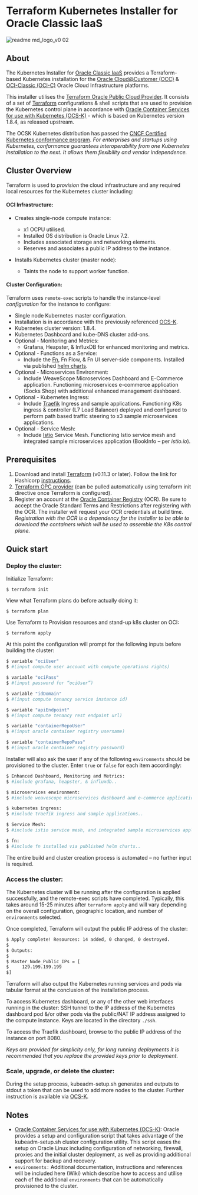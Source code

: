 [terraform]: https://terraform.io
[oci-c]: https://cloud.oracle.com/en_US/classic
[occ]: https://cloud.oracle.com/en_US/cloud-at-customer
[opc provider]: https://github.com/terraform-providers/terraform-provider-opc
[kubectl]: https://kubernetes.io/docs/tasks/tools/install-kubectl/
[ocs-k]:https://docs.oracle.com/cd/E52668_01/E88884/html/pref.html

# Terraform Kubernetes Installer for Oracle Classic IaaS
![readme md_logo_v0 02](https://user-images.githubusercontent.com/36317955/36626040-45597ee2-197f-11e8-9f7a-43780723e1c3.png)
## About

The Kubernetes Installer for [Oracle Classic IaaS][oci-c] provides a Terraform-based Kubernetes installation for the
[Oracle Cloud@Customer (OCC)][occ] & [OCI-Classic (OCI-C)][oci-c] Oracle Cloud Infrastructure platforms.  

This installer utilises the [Terraform Oracle Public Cloud Provider][opc provider].
It consists of a set of [Terraform][terraform] configurations & shell scripts that are used to provision the Kubernetes control plane
in accordance with [Oracle Container Services for use with Kubernetes (OCS-K)][ocs-k] - which is based on Kubernetes version 1.8.4, as released upstream.

The OCSK Kubernetes distribution has passed the [CNCF Certified Kubernetes conformance program](https://www.cncf.io/certification/software-conformance/). _For enterprises and startups using Kubernetes, conformance guarantees interoperability from one Kubernetes installation to the next. It allows them flexibility and vendor independence._

## Cluster Overview

Terraform is used to _provision_ the cloud infrastructure and any required local resources for the Kubernetes cluster including:

#### OCI Infrastructure:

 - Creates single-node compute instance:
   - x1 OCPU utilised.
   - Installed OS distribution is Oracle Linux 7.2.
   - Includes associated storage and networking elements.
   - Reserves and associates a public IP address to the instance.

 - Installs Kubernetes cluster (master node):
   - Taints the node to support worker function.

#### Cluster Configuration:

Terraform uses `remote-exec` scripts to handle the instance-level _configuration_ for the instance to configure:

- Single node Kubernetes master configuration.
- Installation is in accordance with the previously referenced [OCS-K][ocs-k].
- Kubernetes cluster version: 1.8.4.
- Kubernetes Dashboard and kube-DNS cluster add-ons.
- Optional - Monitoring and Metrics:
  - Grafana, Heapster, & InfluxDB for enhanced monitoring and metrics.
- Optional - Functions as a Service:
  - Include the [Fn](http://fnproject.io/), Fn Flow, & Fn UI server-side components. Installed via published [helm charts](#https://github.com/fnproject/fn-helm).
- Optional - Microservices Environment:
  - Include WeaveScope Microservices Dashboard and E-Commerce application. Functioning microservices e-commerce application (Socks Shop) with additional enhanced management dashboard.
- Optional - Kubernetes Ingress:
  - Include [Traefik](https://traefik.io/) Ingress and sample applications. Functioning K8s ingress & controller (L7 Load Balancer) deployed and configured to perform path based traffic steering to x3 sample microservices applications.
- Optional - Service Mesh:
  - Include [Istio](https://istio.io) Service Mesh. Functioning Istio service mesh and integrated sample microservices application (BookInfo – per _istio.io_).

## Prerequisites

1. Download and install [Terraform][terraform] (v0.11.3 or later). Follow the link for Hashicorp [instructions](https://www.terraform.io/intro/getting-started/install.html).
2. [Terraform OPC provider](https://www.terraform.io/docs/providers/opc/index.html#) (can be pulled automatically using terraform init
directive once Terraform is configured).
3. Register an account at the [Oracle Container Registry](https://container-registry.oracle.com/pls/apex/f?p=113:101) (OCR). Be sure to accept the Oracle Standard Terms and Restrictions after registering with the OCR. The installer will request your OCR credentials at build time. _Registration with the OCR is a dependency for the installer to be able to download the containers which will be used to assemble the K8s control plane._

## Quick start
### Deploy the cluster:

Initialize Terraform:

```
$ terraform init
``` 

View what Terraform plans do before actually doing it:

```
$ terraform plan
```

Use Terraform to Provision resources and stand-up k8s cluster on OCI:

```
$ terraform apply
```

At this point the configuration will prompt for the following inputs before building the cluster:

````bash
$ variable "ociUser"
$ #(input compute user account with compute_operations rights)

$ variable "ociPass"
$ #(input password for “ociUser”)

$ variable "idDomain"
$ #(input compute tenancy service instance id)

$ variable "apiEndpoint"
$ #(input compute tenancy rest endpoint url)

$ variable "containerRepoUser"
$ #(input oracle container registry username)

$ variable "containerRepoPass"
$ #(input oracle container registry password)
````

Installer will also ask the user if any of the following `environments` should be provisioned to the cluster. Enter `true` or `false` for each item accordingly:

````bash
$ Enhanced Dashboard, Monitoring and Metrics:
$ #include grafana, heapster, & influxdb..

$ microservices environment:
$ #include weavescope microservices dashboard and e-commerce application..

$ kubernetes ingress:
$ #include traefik ingress and sample applications..

$ Service Mesh:
$ #include istio service mesh, and integrated sample microservices application..

$ fn:
$ #include fn installed via published helm charts..
````

The entire build and cluster creation process is automated – no further input is required.

### Access the cluster:

The Kubernetes cluster will be running after the configuration is applied successfully, and the remote-exec scripts have completed. Typically, this takes around 15-25 minutes after `terraform apply` and will vary depending on the overall configuration, geographic location, and number of `environments` selected.

Once completed, Terraform will output the public IP address of the cluster:

````bash
$ Apply complete! Resources: 14 added, 0 changed, 0 destroyed.
$
$ Outputs:
$
$ Master_Node_Public_IPs = [
$     129.199.199.199
$]
````

Terraform will also output the Kubernetes running services and pods via tabular format at the conclusion of the installation process.

To access Kubernetes dashboard, or any of the other web interfaces running in the cluster:
SSH tunnel to the IP address of the Kubernetes dashboard pod &/or other pods via the public/NAT IP address assigned to the compute instance. Keys are located in the directory `./ssh`.

To access the Traefik dashboard, browse to the public IP address of the instance on port 8080.

_Keys are provided for simplicity only, for long running deployments it is recommended that you replace the provided keys prior to deployment._


### Scale, upgrade, or delete the cluster:

During the setup process, kubeadm-setup.sh generates and outputs to stdout a token that can be used to add more nodes to the cluster. Further instruction is available via [OCS-K](https://docs.oracle.com/cd/E52668_01/E88884/html/kubernetes_install_worker.html).

## Notes
 - [Oracle Container Services for use with Kubernetes (OCS-K)][ocs-k]:
Oracle provides a setup and configuration script that takes advantage of the kubeadm-setup.sh cluster configuration utility. This script eases the setup on Oracle Linux including configuration of networking, firewall, proxies and the initial cluster deployment, as well as providing additional support for backup and recovery.
 - `environments:` Additional documentation, instructions and references will be included here (Wiki) which describe how to access and utilise each of the additional `environments` that can be automatically provisioned to the cluster.
